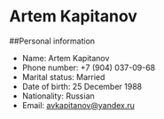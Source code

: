 # Artem Kapitanov

##Personal information
- Name: Artem Kapitanov
- Phone number: +7 (904) 037-09-68
- Marital status: Married
- Date of birth: 25 December 1988
- Nationality: Russian
- Email: avkapitanov@yandex.ru